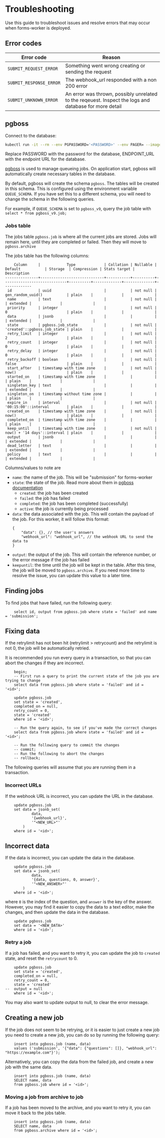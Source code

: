 # Troubleshooting

Use this guide to troubleshoot issues and resolve errors that may occur when forms-worker is deployed.

## Error codes

| Error code              | Reason                                                                                                 |  
|-------------------------|--------------------------------------------------------------------------------------------------------|
| `SUBMIT_REQUEST_ERROR`  | Something went wrong creating or sending the request                                                   |
| `SUBMIT_RESPONSE_ERROR` | The webhook_url responded with a non 200 error                                                         | 
| `SUBMIT_UNKNOWN_ERROR`  | An error was thrown, possibly unrelated to the reqeuest. Inspect the logs and database for more detail | 


## pgboss

Connect to the database:
```sh
kubectl run -it --rm --env PGPASSWORD='<PASSWORD>' --env PAGER= --image=postgres:16  --restart=Never postgres-client -- psql -h <ENDPOINT_URL> -U master -d queue
```
Replace PASSWORD with the password for the database, ENDPOINT_URL with the endpoint URL for the database.


[pgboss](https://github.com/timgit/pg-boss) is used to manage queueing jobs. On application start, pgboss will automatically create necessary tables in the database.

By default, pgboss will create the schema `pgboss`. The tables will be created in this schema.
This is configured using the environment variable `QUEUE_SCHEMA`. If you have set this to a different schema, you will need to change the schema in the following queries.

For example, if `QUEUE_SCHEMA` is set to `pgboss_v9`, query the job table with `select * from pgboss_v9.job;`


### Jobs table
The jobs table `pgboss.job` is where all the current jobs are stored. Jobs will remain here, until they are completed or failed. Then they will move to `pgboss.archive`

The jobs table has the following columns:

```
    Column     |            Type             | Collation | Nullable |           Default           | Storage  | Compression | Stats target | Description 
---------------+-----------------------------+-----------+----------+-----------------------------+----------+-------------+--------------+-------------
 id            | uuid                        |           | not null | gen_random_uuid()           | plain    |             |              | 
 name          | text                        |           | not null |                             | extended |             |              | 
 priority      | integer                     |           | not null | 0                           | plain    |             |              | 
 data          | jsonb                       |           |          |                             | extended |             |              | 
 state         | pgboss.job_state            |           | not null | 'created'::pgboss.job_state | plain    |             |              | 
 retry_limit   | integer                     |           | not null | 2                           | plain    |             |              | 
 retry_count   | integer                     |           | not null | 0                           | plain    |             |              | 
 retry_delay   | integer                     |           | not null | 0                           | plain    |             |              | 
 retry_backoff | boolean                     |           | not null | false                       | plain    |             |              | 
 start_after   | timestamp with time zone    |           | not null | now()                       | plain    |             |              | 
 started_on    | timestamp with time zone    |           |          |                             | plain    |             |              | 
 singleton_key | text                        |           |          |                             | extended |             |              | 
 singleton_on  | timestamp without time zone |           |          |                             | plain    |             |              | 
 expire_in     | interval                    |           | not null | '00:15:00'::interval        | plain    |             |              | 
 created_on    | timestamp with time zone    |           | not null | now()                       | plain    |             |              | 
 completed_on  | timestamp with time zone    |           |          |                             | plain    |             |              | 
 keep_until    | timestamp with time zone    |           | not null | now() + '14 days'::interval | plain    |             |              | 
 output        | jsonb                       |           |          |                             | extended |             |              | 
 dead_letter   | text                        |           |          |                             | extended |             |              | 
 policy        | text                        |           |          |                             | extended |             |              | 

```

Columns/values to note are 
- `name`: the name of the job. This will be "submission" for forms-worker
- `state`: the state of the job. Read more about them in [pgboss documentation](https://github.com/timgit/pg-boss/blob/master/docs/readme.md#job-states)
  - `created`: the job has been created
  - `failed`: the job has failed
  - `completed`: the job has been completed (successfully)
  - `active`: the job is currently being processed
- `data`: the data associated with the job. This will contain the payload of the job. For this worker, it will follow this format:
    ```json5
    {
        "data": {}, // the user's answers
        "webhook_url": "webhook_url", // the webhook URL to send the data to
    }
    ```
- `output`: the output of the job. This will contain the reference number, or the error message if the job has failed
- `keepuntil`: the time until the job will be kept in the table. After this time, the job will be moved to `pgboss.archive`. If you need more time to resolve the issue, you can update this value to a later time.



## Finding jobs
To find jobs that have failed, run the following query:

```postgresql
    select id, output from pgboss.job where state = 'failed' and name = 'submission';
```

## Fixing data 
If the retrylimit has not been hit (retrylimit > retrycount) and the retrylimit is not 0, the job will be automatically retried.

It is recommended you run every query in a transaction, so that you can abort the changes if they are incorrect.

```postgresql
    begin;
    -- First run a query to print the current state of the job you are trying to change     
    select data from pgboss.job where state = 'failed' and id = '<id>';

    update pgboss.job
    set state = 'created',
    completed_on = null,
    retry_count = 0,
    state = 'created'
    where id = '<id>';
    
    -- Run the query again, to see if you've made the correct changes
    select data from pgboss.job where state = 'failed' and id = '<id>';
    
    -- Run the following query to commit the changes
    -- commit; 
    -- Run the following to abort the changes
    -- rollback;
```

The following queries will assume that you are running them in a transaction.

### Incorrect URLs
If the webhook URL is incorrect, you can update the URL in the database. 

```postgresql
    update pgboss.job
    set data = jsonb_set(
            data,
            '{webhook_url}',
            '"<NEW_URL>"'
        )
    where id = '<id>';
```

## Incorrect data
If the data is incorrect, you can update the data in the database.

```postgresql
    update pgboss.job
    set data = jsonb_set(
            data,
            '{data, questions, 0, answer}',
            '"<NEW_ANSWER>"'
        )
    where id = '<id>';
```
where `0` is the index of the question, and `answer` is the key of the answer. However, you may find it easier to copy the data to a text editor, make the changes, and then update the data in the database.

```postgresql
    update pgboss.job
    set data = '<NEW_DATA>'
    where id = '<id>';
```



### Retry a job
If a job has failed, and you want to retry it, you can update the job to `created` state, and reset the `retrycount` to 0.

```postgresql
    update pgboss.job
    set state = 'created',
    completed_on = null,
    retry_count = 0,
    state = 'created'
--  output = null  
    where id = '<id>';
```
You may also want to update output to null, to clear the error message.

## Creating a new job
If the job does not seem to be retrying, or it is easier to just create a new job you need to create a new job, you can do so by running the following query:

```postgresql
    insert into pgboss.job (name, data)
    values ('submission', '{"data": {"questions": []}, "webhook_url": "https://example.com"}');
```

Alternatively, you can copy the data from the failed job, and create a new job with the same data.

```postgresql
    insert into pgboss.job (name, data)
    SELECT name, data
    from pgboss.job where id = '<id>';
```

### Moving a job from archive to job
If a job has been moved to the archive, and you want to retry it, you can move it back to the jobs table.

```postgresql
    insert into pgboss.job (name, data)
    SELECT name, data
    from pgboss.archive where id = '<id>';
```